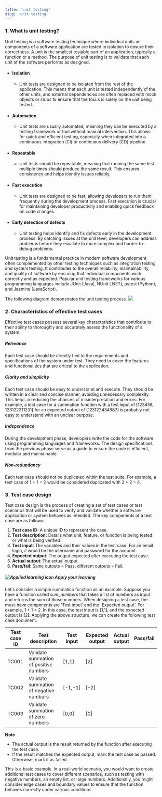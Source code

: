 ```yaml
---
title: 'unit testing'
slug: 'unit-testing'
---
```


### 1. What is unit testing?

Unit testing is a software testing technique where individual units or components of a software application are tested in isolation to ensure their correctness. A unit is the smallest testable part of an application, typically a function or a method. The purpose of unit testing is to validate that each unit of the software performs as designed.

- #### Isolation
	- Unit tests are designed to be isolated from the rest of the application. This means that each unit is tested independently of the other units, and external dependencies are often replaced with mock objects or stubs to ensure that the focus is solely on the unit being tested.
- #### Automation
	- Unit tests are usually automated, meaning they can be executed by a testing framework or tool without manual intervention. This allows for quick and efficient testing, especially when integrated into a continuous integration (CI) or continuous delivery (CD) pipeline.
- #### Repeatable
	- Unit tests should be repeatable, meaning that running the same test multiple times should produce the same result. This ensures consistency and helps identify issues reliably.
- #### Fast execution
	- Unit tests are designed to be fast, allowing developers to run them frequently during the development process. Fast execution is crucial for maintaining developer productivity and enabling quick feedback on code changes.
- #### Early detection of defects
	- Unit testing helps identify and fix defects early in the development process. By catching issues at the unit level, developers can address problems before they escalate to more complex and harder-to-debug problems.

Unit testing is a fundamental practice in modern software development, often complemented by other testing techniques such as integration testing and system testing. It contributes to the overall reliability, maintainability, and quality of software by ensuring that individual components work correctly and as expected. Popular unit testing frameworks for various programming languages include JUnit (Java), NUnit (.NET), pytest (Python), and Jasmine (JavaScript).

The following diagram demonstrates the unit testing process.
![](https://static.meri.garden/86db773a651672e6c02bed7c7b523fd7.png)

### 2. Characteristics of effective test cases

Effective test cases possess several key characteristics that contribute to their ability to thoroughly and accurately assess the functionality of a system.

##### Relevance

Each test case should be directly tied to the requirements and specifications of the system under test. They need to cover the features and functionalities that are critical to the application.

##### Clarity and simplicity

Each test case should be easy to understand and execute. They should be written in a clear and concise manner, avoiding unnecessary complexity. This helps in reducing the chances of misinterpretation and errors. For example, a test case for a summation function with a test input of \[123456, 123122311231] for an expected output of \[123122434687] is probably not easy to understand with an unclear purpose.

##### Independence

During the development phase, developers write the code for the software using programming languages and frameworks. The design specifications from the previous phase serve as a guide to ensure the code is efficient, modular and maintainable.

##### Non-redundancy

Each test case should not be duplicated within the test suite. For example, a test case of 1 + 1 = 2 would be considered duplicated with 2 + 2 = 4.

### 3. Test case design

Test case design is the process of creating a set of test cases or test scenarios that will be used to verify and validate whether a software application or system behaves as intended. The key components of a test case are as follows:

1. **Test case ID:** A unique ID to represent the case.
2. **Test description:** Details what unit, feature, or function is being tested or what is being verified.
3. **Test input**: The variables and their values in the test case. For an email login, it would be the username and password for the account.
4. **Expected output**: The output expected after executing the test case.
5. **Actual output**: The actual output.
6. **Pass/fail**: Same outputs = Pass, different outputs = Fail.

##### ![Applied learning icon](https://learning.monash.edu/pluginfile.php/3623362/mod_book/chapter/458538/Applied%20learning%20icon%20%285%29.svg) Apply your learning

Let's consider a simple summation function as an example. Suppose you have a function called _sum_numbers_ that takes a list of numbers as input and returns the sum of those numbers. When designing a test case, the must-have components are 'Test input' and the 'Expected output'. For example, 1 + 1 = 2. In this case, the test input is [1,1], and the expected output is [2]. Applying the above structure, we can create the following test case document.

|Test case ID|Test description|Test input|Expected output|Actual output|Pass/fail|
|---|---|---|---|---|---|
|TC001|Validate summation of positive numbers|[1,1]|[2]|||
|TC002|Validate summation of negative numbers|[-1,-1]|[-2]|||
|TC003|Validate summation of zero numbers|[0,0]|[0]|||

**Note**

- The actual output is the result returned by the function after executing the test case.
- If the result matches the expected output, mark the test case as passed. Otherwise, mark it as failed.

This is a basic example. In a real-world scenario, you would want to create additional test cases to cover different scenarios, such as testing with negative numbers, an empty list, or large numbers. Additionally, you might consider edge cases and boundary values to ensure that the function behaves correctly under various conditions.